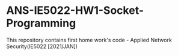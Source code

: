 # ANS-IE5022-HW1-Socket-Programming
This repository contains first home work's code - Applied Network Security(IE5022 [2021/JAN])

